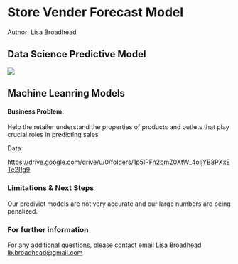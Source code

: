 # Store Vender Forecast Model

Author: Lisa Broadhead

## Data Science Predictive Model

<img src="https://github.com/lisabroadhead/sustenance-vender-forecast/blob/main/Screen%20Shot%202022-06-16%20at%203.19.13%20PM.png"/>


## Machine Leanring Models

#### Business Problem:
Help the retailer understand the properties of products and outlets that play crucial roles in predicting sales

Data: 

https://drive.google.com/drive/u/0/folders/1p5lPFn2pmZ0XtW_4oIjYB8PXxETe2Rg9


### Limitations & Next Steps
Our prediviet models are not very accurate and our large numbers are being penalized.


### For further information
For any additional questions, please contact email
Lisa Broadhead
lb.broadhead@gmail.com
